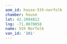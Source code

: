 ```yaml
---
aom_id: house-5th-norfolk
chamber: house
lat: 42.2094812
lng: -71.0070058
name: 5th Norfolk
van_id: '101'
---
```

